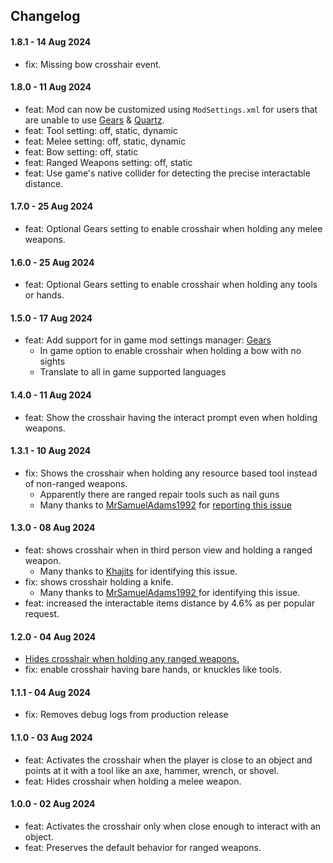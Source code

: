 ## Changelog

#### 1.8.1 - 14 Aug 2024
- fix: Missing bow crosshair event.

#### 1.8.0 - 11 Aug 2024

- feat: Mod can now be customized using `ModSettings.xml` for users that are unable to use [Gears](https://www.nexusmods.com/7daystodie/mods/4017) & [Quartz](https://www.nexusmods.com/7daystodie/mods/2409/).
- feat: Tool setting: off, static, dynamic
- feat: Melee setting: off, static, dynamic
- feat: Bow setting: off, static
- feat: Ranged Weapons setting: off, static
- feat: Use game's native collider for detecting the precise interactable distance.

#### 1.7.0 - 25 Aug 2024

- feat: Optional Gears setting to enable crosshair when holding any melee weapons.

#### 1.6.0 - 25 Aug 2024

- feat: Optional Gears setting to enable crosshair when holding any tools or hands.

#### 1.5.0 - 17 Aug 2024

- feat: Add support for in game mod settings manager: [Gears](https://www.nexusmods.com/7daystodie/mods/4017)
    - In game option to enable crosshair when holding a bow with no sights
    - Translate to all in game supported languages

#### 1.4.0 - 11 Aug 2024

- feat: Show the crosshair having the interact prompt even when holding weapons.

#### 1.3.1 - 10 Aug 2024

- fix: Shows the crosshair when holding any resource based tool instead of non-ranged weapons.
    - Apparently there are ranged repair tools such as nail guns
    - Many thanks to [MrSamuelAdams1992](https://next.nexusmods.com/profile/MrSamuelAdams1992/about-me?gameId=1059)
      for [reporting this issue](https://www.nexusmods.com/7daystodie/mods/5601?tab=posts&jump_to_comment=142699761)

#### 1.3.0 - 08 Aug 2024

- feat: shows crosshair when in third person view and holding a ranged weapon.
    - Many thanks to [Khajits](https://www.nexusmods.com/7daystodie/users/37992605) for identifying this issue.
- fix: shows crosshair holding a knife.
    - Many thanks to [MrSamuelAdams1992 ](https://www.nexusmods.com/7daystodie/users/78780238) for identifying this
      issue.
- feat: increased the interactable items distance by 4.6% as per popular request.

#### 1.2.0 - 04 Aug 2024

- [Hides crosshair when holding any ranged weapons.](https://www.nexusmods.com/7daystodie/articles/813)
- fix: enable crosshair having bare hands, or knuckles like tools.

#### 1.1.1 - 04 Aug 2024

- fix: Removes debug logs from production release

#### 1.1.0 - 03 Aug 2024

- feat: Activates the crosshair when the player is close to an object and points at it with a tool like an axe, hammer,
  wrench, or shovel.
- feat: Hides crosshair when holding a melee weapon.

#### 1.0.0 - 02 Aug 2024

- feat: Activates the crosshair only when close enough to interact with an object.
- feat: Preserves the default behavior for ranged weapons.
